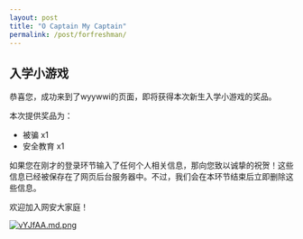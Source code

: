 ```yaml
---
layout: post
title: "O Captain My Captain"
permalink: /post/forfreshman/
---
```


## 入学小游戏

恭喜您，成功来到了wyywwi的页面，即将获得本次新生入学小游戏的奖品。

本次提供奖品为：

- 被骗 x1
- 安全教育 x1

如果您在刚才的登录环节输入了任何个人相关信息，那向您致以诚挚的祝贺！这些信息已经被保存在了网页后台服务器中。不过，我们会在本环节结束后立即删除这些信息。

欢迎加入网安大家庭！

[![vYJfAA.md.png](https://s1.ax1x.com/2022/08/12/vYJfAA.md.png)](https://imgtu.com/i/vYJfAA)
